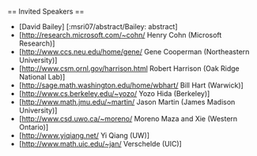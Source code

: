 == Invited Speakers ==

  * [David Bailey] [:msri07/abstract/Bailey: abstract]
  * [http://research.microsoft.com/~cohn/ Henry Cohn (Microsoft Research)]
  * [http://www.ccs.neu.edu/home/gene/ Gene Cooperman (Northeastern University)]
  * [http://www.csm.ornl.gov/harrison.html Robert Harrison (Oak Ridge National Lab)]
  * [http://sage.math.washington.edu/home/wbhart/ Bill Hart (Warwick)]
  * [http://www.cs.berkeley.edu/~yozo/ Yozo Hida (Berkeley)]
  * [http://www.math.jmu.edu/~martin/ Jason Martin (James Madison University)]
  * [http://www.csd.uwo.ca/~moreno/ Moreno Maza and Xie (Western Ontario)]
  * [http://www.yiqiang.net/ Yi Qiang (UW)]
  * [http://www.math.uic.edu/~jan/ Verschelde (UIC)]

